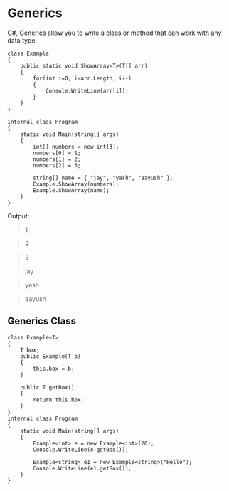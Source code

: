 # Generics

C#, Generics allow you to write a class or method that can work with any data type.

```
class Example
{
    public static void ShowArray<T>(T[] arr)
    {
        for(int i=0; i<arr.Length; i++)
        {
            Console.WriteLine(arr[i]);
        }
    }
}

internal class Program
{
    static void Main(string[] args)
    {
        int[] numbers = new int[3];
        numbers[0] = 1;
        numbers[1] = 2;
        numbers[2] = 3;

        string[] name = { "jay", "yash", "aayush" };
        Example.ShowArray(numbers);
        Example.ShowArray(name);
    }
}
```

Output:
> 1

> 2

> 3

> jay

> yash

> aayush

## Generics Class

```
class Example<T>
{
    T box;
    public Example(T b)
    {
        this.box = b;
    }

    public T getBox()
    {
        return this.box;
    }
}
internal class Program
{
    static void Main(string[] args)
    {
        Example<int> e = new Example<int>(20);
        Console.WriteLine(e.getBox());
        
        Example<string> e1 = new Example<string>("Hello");
        Console.WriteLine(e1.getBox());
    }
}
```